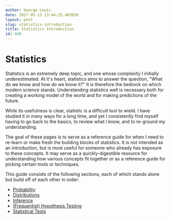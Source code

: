 ```yaml
---
author: George Lewis
date: 2017-05-13 13:44:25.403028
layout: post
slug: statistics-introduction
title: Statistics Introduction
id: 446
---
```


# Statistics

Statistics is an extremely deep topic, and one whose complexity I initially underestimated.  At it's heart, statistics aims to answer the question, "What do we know and how do we know it?"  It is therefore the bedrock on which modern science stands.  Understanding statistics well is necessary both for creating a working model of the world and for making predictions of the future.

While its usefulness is clear, statistic is a difficult tool to wield.  I have studied it in many ways for a long time, and yet I consistently find myself having to go back to the basics, to review what I know, and to re-ground my understanding.

The goal of these pages is to serve as a reference guide for when I need to re-learn or make fresh the building blocks of statistics.  It is not intended as an introduction, but is most useful for someone who already has exposure to these concepts.  It may serve as a quickly-digestible resource for understanding how various concepts fit together or as a reference guide for picking certain tools or techniques.

This guide consists of the following sections, each of which stands alone but build off of each other in order:

- <a href="/stats/probability">Probability</a>
- <a href="/stats/distributions">Distributions</a>
- <a href="/stats/inference">Inference</a>
- <a href="/stats/frequentist-hypothesis-testing">(Frequentist) Hypothesis Testing</a>
- <a href="/stats/statistical-tests">Statistical Tests</a>


